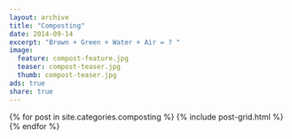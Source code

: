 ```yaml
---
layout: archive
title: "Composting"
date: 2014-09-14
excerpt: "Brown + Green + Water + Air = ? "
image:
  feature: compost-feature.jpg
  teaser: compost-teaser.jpg
  thumb: compost-teaser.jpg
ads: true
share: true
---
```


<div class="tiles">
{% for post in site.categories.composting %}
  {% include post-grid.html %}
{% endfor %}
</div><!-- /.tiles -->